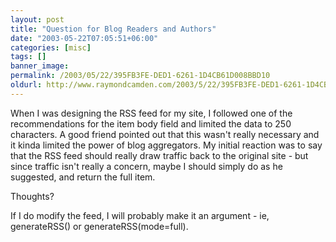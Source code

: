 ```yaml
---
layout: post
title: "Question for Blog Readers and Authors"
date: "2003-05-22T07:05:51+06:00"
categories: [misc]
tags: []
banner_image: 
permalink: /2003/05/22/395FB3FE-DED1-6261-1D4CB61D008BBD10
oldurl: http://www.raymondcamden.com/2003/5/22/395FB3FE-DED1-6261-1D4CB61D008BBD10
---
```


When I was designing the RSS feed for my site, I followed one of the recommendations for the item body field and limited the data to 250 characters. A good friend pointed out that this wasn't really necessary and it kinda limited the power of blog aggregators. My initial reaction was to say that the RSS feed should really draw traffic back to the original site - but since traffic isn't really a concern, maybe I should simply do as he suggested, and return the full item.

Thoughts? 

If I do modify the feed, I will probably make it an argument - ie, generateRSS() or generateRSS(mode=full).